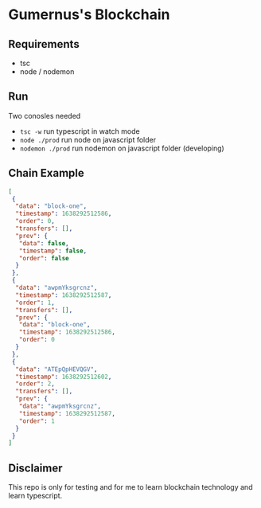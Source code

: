 # Gumernus's Blockchain
## Requirements
- tsc
- node / nodemon
## Run
Two conosles needed
- `tsc -w` run typescript in watch mode
- `node ./prod` run node on javascript folder
- `nodemon ./prod` run nodemon on javascript folder (developing)
## Chain Example
```json
[
 {
  "data": "block-one",
  "timestamp": 1638292512586,
  "order": 0,
  "transfers": [],
  "prev": {
   "data": false,
   "timestamp": false,
   "order": false
  }
 },
 {
  "data": "awpmYksgrcnz",
  "timestamp": 1638292512587,
  "order": 1,
  "transfers": [],
  "prev": {
   "data": "block-one",
   "timestamp": 1638292512586,
   "order": 0
  }
 },
 {
  "data": "ATEpQpHEVQGV",
  "timestamp": 1638292512602,
  "order": 2,
  "transfers": [],
  "prev": {
   "data": "awpmYksgrcnz",
   "timestamp": 1638292512587,
   "order": 1
  }
 }
]
```
## Disclaimer
This repo is only for testing and for me to learn blockchain technology and learn typescript.
